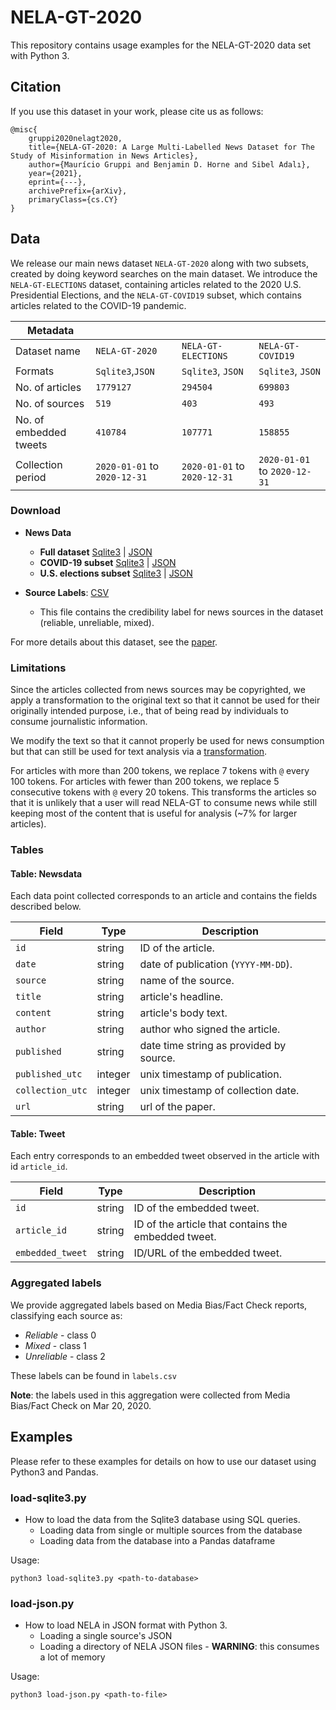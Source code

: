 # NELA-GT-2020

This repository contains usage examples for the NELA-GT-2020 data set with Python 3.


## Citation
If you use this dataset in your work, please cite us as follows: <br>
```
@misc{
    gruppi2020nelagt2020,
    title={NELA-GT-2020: A Large Multi-Labelled News Dataset for The Study of Misinformation in News Articles},
    author={Maurício Gruppi and Benjamin D. Horne and Sibel Adalı},
    year={2021},
    eprint={---},
    archivePrefix={arXiv},
    primaryClass={cs.CY}
}
```
## Data

We release our main news dataset `NELA-GT-2020` along with two subsets,
created by doing keyword searches on the main dataset. We introduce
the `NELA-GT-ELECTIONS` dataset, containing articles related to the 
2020 U.S. Presidential Elections, and the `NELA-GT-COVID19` subset,
which contains articles related to the COVID-19 pandemic.

Metadata||||
---|---|---|---
Dataset name|`NELA-GT-2020` | `NELA-GT-ELECTIONS` | `NELA-GT-COVID19`
Formats|`Sqlite3`,`JSON` | `Sqlite3`, `JSON` | `Sqlite3`, `JSON`
No. of articles|`1779127` | `294504` | `699803`
No. of sources|`519` | `403` | `493`
No. of embedded tweets|`410784` | `107771` | `158855`
Collection period|`2020-01-01` to `2020-12-31` | `2020-01-01` to `2020-12-31` | `2020-01-01` to `2020-12-31`


### Download

- __News Data__
  - __Full dataset__ 
  [Sqlite3](https://dataverse.harvard.edu/file.xhtml?fileId=4417500&version=2.0)
  | [JSON](https://dataverse.harvard.edu/file.xhtml?fileId=4417502&version=2.0)
  - __COVID-19 subset__
  [Sqlite3](https://dataverse.harvard.edu/file.xhtml?fileId=4417498&version=2.0)
  | [JSON](https://dataverse.harvard.edu/file.xhtml?fileId=4417503&version=2.0)
  - __U.S. elections subset__
  [Sqlite3](https://dataverse.harvard.edu/file.xhtml?fileId=4417499&version=2.0)
  | [JSON](https://dataverse.harvard.edu/file.xhtml?fileId=4417504&version=2.0)

- __Source Labels__: [CSV](https://dataverse.harvard.edu/file.xhtml?fileId=4366864&version=2.0)
  - This file contains the credibility label for news sources in the dataset (reliable, unreliable, mixed).

For more details about this dataset, see the [paper](https://arxiv.org/pdf/2102.04567.pdf). 


### Limitations

Since the articles collected from news sources may be copyrighted, 
we apply a transformation to the original text so that it cannot be 
used for their originally intended purpose, i.e., that of being
read by individuals to consume journalistic information. 

We modify the text so that it cannot properly be used for news
consumption but that can still be used for text analysis via
 a [transformation](https://www.corpusdata.org/limitations.asp).

For articles with more than 200 tokens, we replace 7 tokens with `@` 
every 100 tokens. For articles with fewer than 200 tokens, we replace 5 
consecutive tokens with `@` every 20 tokens.
This transforms the articles so that it is unlikely that a user will
read NELA-GT to consume news while still keeping most of the content
that is useful for analysis (~7% for larger articles).


### Tables

#### Table: Newsdata

Each data point collected corresponds to an article and contains the fields described below.

|Field | Type | Description|
---|---|---
`id` | string | ID of the article.
`date` | string | date of publication (`YYYY-MM-DD`).
`source` | string | name of the source.
`title` | string | article's headline.
`content` | string | article's body text.
`author` | string | author who signed the article.
`published` | string | date time string as provided by source.
`published_utc` | integer | unix timestamp of publication.
`collection_utc` | integer | unix timestamp of collection date.
`url` | string  | url of the paper.


#### Table: Tweet

Each entry corresponds to an embedded tweet observed in the article with id `article_id`.

|Field| Type| Description|
---|---|---
`id` | string | ID of the embedded tweet.
`article_id` | string | ID of the article that contains the embedded tweet.
`embedded_tweet` | string | ID/URL of the embedded tweet.

### Aggregated labels

We provide aggregated labels based on Media Bias/Fact Check reports, classifying each source as:

* _Reliable_ - class 0
* _Mixed_ - class 1
* _Unreliable_ - class 2

These labels can be found in `labels.csv`

__Note__: the labels used in this aggregation were collected from Media Bias/Fact Check on Mar 20, 2020.


## Examples

Please refer to these examples for details on how to use our dataset 
using Python3 and Pandas.

###  load-sqlite3.py

* How to load the data from the Sqlite3 database using SQL queries.
  + Loading data from single or multiple sources from the database
  + Loading data from the database into a Pandas dataframe

Usage:
```
python3 load-sqlite3.py <path-to-database>
```

###  load-json.py

* How to load NELA in JSON format with Python 3.
  + Loading a single source's JSON
  + Loading a directory of NELA JSON files - **WARNING**: this consumes a lot of memory

Usage:
```
python3 load-json.py <path-to-file>
```
